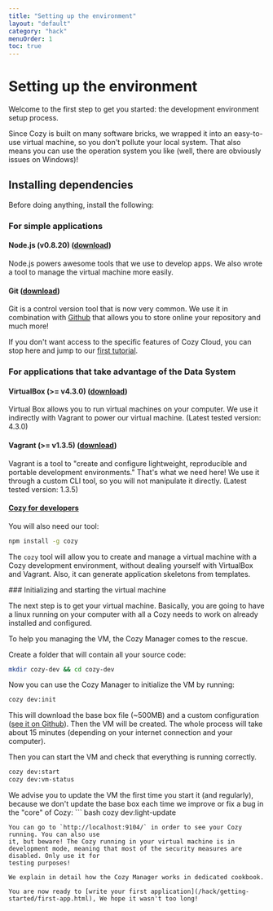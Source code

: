 ```yaml
---
title: "Setting up the environment"
layout: "default"
category: "hack"
menuOrder: 1
toc: true
---
```


# Setting up the environment

Welcome to the first step to get you started: the development environment setup
process.

Since Cozy is built on many software bricks, we wrapped it into an easy-to-use
virtual machine, so you don't pollute your local system. That also means you can
use the operation system you like (well, there are obviously issues on Windows)!

## Installing dependencies

Before doing anything, install the following:

### For simple applications

#### Node.js (v0.8.20) ([download](http://blog.nodejs.org/2013/02/15/node-v0-8-20-stable/))
Node.js powers awesome tools that we use to develop apps. We also wrote a tool
to manage the virtual machine more easily.

#### Git ([download](http://git-scm.com/book/en/Getting-Started-Installing-Git))

Git is a control version tool that is now very common. We use it in combination
with [Github](https://github.com) that allows you to store online your
repository and much more!

If you don't want access to the specific features of Cozy Cloud, you can stop
here and jump to our [first tutorial](hack/getting-started/first-app.html).

### For applications that take advantage of the Data System

#### VirtualBox (>= v4.3.0) (<a href="https://www.virtualbox.org/wiki/Downloads" target="_blank">download</a>)
Virtual Box allows you to run virtual machines on your computer. We use it
indirectly with Vagrant to power our virtual machine.
(Latest tested version: 4.3.0)

#### Vagrant (>= v1.3.5) (<a href="http://downloads.vagrantup.com/" target="_blank">download</a>)
Vagrant is a tool to "create and configure lightweight, reproducible and
portable development environments." That's what we need here! We use it through
a custom CLI tool, so you will not manipulate it directly.
(Latest tested version: 1.3.5)

#### [Cozy for developers](https://github.com/mycozycloud/cozy-manager)

You will also need our tool:

``` bash
npm install -g cozy
```

The `cozy` tool will allow you to create and manage a virtual machine with a Cozy development environment, without dealing yourself with VirtualBox and Vagrant. Also, it can generate application skeletons from templates.


### Initializing and starting the virtual machine

The next step is to get your virtual machine. Basically, you are going to
have a linux running on your computer with all a Cozy needs to work on already
installed and configured.

To help you managing the VM, the Cozy Manager comes to the rescue.

Create a folder that will contain all your source code:
``` bash
mkdir cozy-dev && cd cozy-dev
```

Now you can use the Cozy Manager to initialize the VM by running:
``` bash
cozy dev:init
```
This will download the base box file (~500MB) and a custom configuration ([see
it on
Github](https://github.com/mycozycloud/cozy-setup/blob/master/dev/Vagrantfile)).
Then the VM will be created. The whole process will take about 15 minutes
(depending on your internet connection and your computer).

Then you can start the VM and check that everything is running correctly.
``` bash
cozy dev:start
cozy dev:vm-status
```

We advise you to update the VM the first time you start it (and regularly),
because we don't update the base box each time we improve or fix a bug in the
"core" of Cozy: ``` bash
cozy dev:light-update
```
You can go to `http://localhost:9104/` in order to see your Cozy running. You can also use
it, but beware! The Cozy running in your virtual machine is in development mode, meaning that most of the security measures are disabled. Only use it for
testing purposes!

We explain in detail how the Cozy Manager works in dedicated cookbook.

You are now ready to [write your first application](/hack/getting-started/first-app.html), We hope it wasn't too long!
